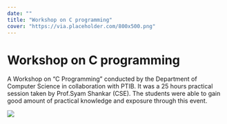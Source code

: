 ```yaml
---
date: ""
title: "Workshop on C programming"
cover: "https://via.placeholder.com/800x500.png"
---
```

# Workshop on C programming

A Workshop on “C Programming” conducted by the Department of Computer Science in collaboration with PTIB. It was a 25 hours practical session taken by Prof.Syam Shankar (CSE). The students were able to gain good amount of practical knowledge and exposure through this event.

![](https://user-images.githubusercontent.com/47708978/88576897-c8f41300-d063-11ea-9c4b-a5db88870e24.jpg)